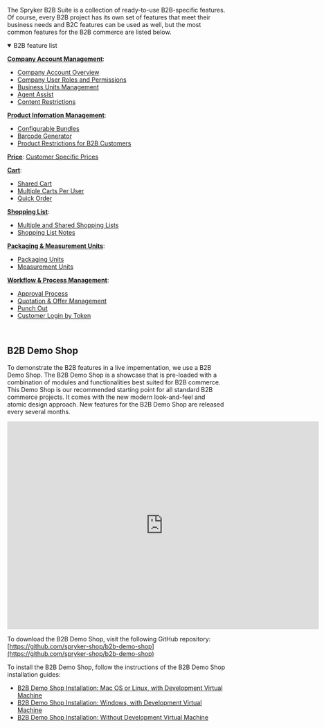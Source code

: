 The Spryker B2B Suite is a collection of ready-to-use B2B-specific features. Of course, every B2B project has its own set of features that meet their business needs and B2C features can be used as well, but the most common features for the B2B commerce are listed below.

<details open>
<summary>B2B feature list</summary>

[**Company Account Management**](https://documentation.spryker.com/docs/en/company-account):

* [Company Account Overview](https://documentation.spryker.com/docs/en/company-account-overview)
* [Company User Roles and Permissions](https://documentation.spryker.com/docs/en/company-user-permissions)
* [Business Units Management](https://documentation.spryker.com/docs/en/business-unit-management)
* [Agent Assist](https://documentation.spryker.com/docs/en/agent-assist)
* [Content Restrictions](https://documentation.spryker.com/docs/en/hide-content-from-logged-out-users)

[**Product Infomation Management**](https://documentation.spryker.com/docs/en/product-information-management):

* [Configurable Bundles](https://documentation.spryker.com/docs/en/configurable-bundle)
* [Barcode Generator](https://documentation.spryker.com/docs/en/barcode-generator)
* [Product Restrictions for B2B Customers](https://documentation.spryker.com/docs/en/product-restrictions-from-merchant-to-buyer-201903)

[**Price**](https://documentation.spryker.com/docs/en/price):
[Customer Specific Prices](https://documentation.spryker.com/docs/en/price-per-merchant-relation)

[**Cart**](https://documentation.spryker.com/docs/en/cart):

* [Shared Cart](https://documentation.spryker.com/docs/en/shared-cart)
* [Multiple Carts Per User](https://documentation.spryker.com/docs/en/multiple-cart-per-user)
* [Quick Order](https://documentation.spryker.com/docs/en/quick-order-201903)

[**Shopping List**](https://documentation.spryker.com/docs/en/shopping-list):

* [Multiple and Shared Shopping Lists](https://documentation.spryker.com/docs/en/multiple-shared-shopping-lists)
* [Shopping List Notes](https://documentation.spryker.com/docs/en/shopping-list-notes)

[**Packaging & Measurement Units**](https://documentation.spryker.com/docs/en/packaging-measurement-units):

* [Packaging Units](https://documentation.spryker.com/docs/en/packaging-units-202001)
* [Measurement Units](https://documentation.spryker.com/docs/en/measurement-units)

[**Workflow & Process Management**](https://documentation.spryker.com/docs/en/workflow-process-management):

* [Approval Process](https://documentation.spryker.com/docs/en/approval-process)
* [Quotation & Offer Management](https://documentation.spryker.com/docs/en/quotation-process-rfq-201907)
* [Punch Out](https://documentation.spryker.com/docs/en/punchout-201907)
* [Customer Login by Token](https://documentation.spryker.com/docs/en/customer-login-by-token-201907)
<br>
</details>

## B2B Demo Shop
To demonstrate the B2B features in a live impementation, we use a B2B Demo Shop. The B2B Demo Shop is a showcase that is pre-loaded with a combination of modules and functionalities best suited for B2B commerce. This Demo Shop is our recommended starting point for all standard B2B commerce projects. It comes with the new modern look-and-feel and atomic design approach. New features for the B2B Demo Shop are released every several months.

<iframe src="https://fast.wistia.net/embed/iframe/i3k6hkfq35" title="B2B Demo Shop Overview" allowtransparency="true" frameborder="0" scrolling="no" class="wistia_embed" name="wistia_embed" allowfullscreen="0" mozallowfullscreen="0" webkitallowfullscreen="0" oallowfullscreen="0" msallowfullscreen="0" width="720" height="480"></iframe>

To download the B2B Demo Shop, visit the following GitHub repository: [https://github.com/spryker-shop/b2b-demo-shop](https://github.com/spryker-shop/b2b-demo-shop)

To install the B2B Demo Shop, follow the instructions of the B2B Demo Shop installation guides:

* [B2B Demo Shop Installation: Mac OS or Linux, with Development Virtual Machine](https://documentation.spryker.com/docs/en/installation-guide-b2b)
* [B2B Demo Shop Installation: Windows, with Development Virtual Machine](https://documentation.spryker.com/docs/en/b2b-demo-shop-installation-windows-with-development-virtual-machine)
* [B2B Demo Shop Installation: Without Development Virtual Machine](https://documentation.spryker.com/docs/en/b2b-demo-shop-installation-without-development-virtual-machine)